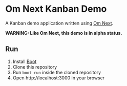 # Om Next Kanban Demo

A Kanban demo application written using [Om Next](https://github.com/omcljs/om).

**WARNING: Like Om Next, this demo is in alpha status.**

## Run

1. Install [Boot](https://github.com/boot-clj/boot)
2. Clone this repository
3. Run `boot run` inside the cloned repository
4. Open http://localhost:3000 in your browser
